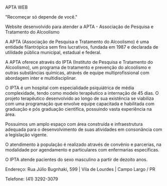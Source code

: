 APTA WEB

"Recomeçar só depende de você."

Website desenvolvido para atender a APTA - Associação de Pesquisa e Tratamento do Alcoolismo

A APTA (Associação de Pesquisa e Tratamento do Alcoolismo) é uma entidade filantrópica sem fins lucrativos,
fundada em 1987 e declarada de utilidade pública municipal, estadual e federal.

A APTA oferece através do IPTA (Instituto de Pesquisa e Tratamento do Alcoolismo), um programa de tratamento
e prevenção do alcoolismo e outras substâncias químicas, através de equipe multiprofissional com abordagem
inter e multidisciplinar.

O IPTA é um hospital com especialidade psiquiátrica de média complexidade, tendo como modelo terapêutico a
internação de 45 dias. O projeto terapêutico desenvolvido ao longo de sua existência se viabiliza com uma
programação que envolve equipe capacitada e habilitada com graduação e pós graduação científica, possuindo
vasta experiência na área.

Possuimos um amplo espaço com área construída e infraestrutura adequada para o desenvolvimento de suas
atividades em consonância com a legislação vigente.

O atendimento à população é realizado através de convênio e parcerias, na modalidade por agendamento e
particulares com enfermarias específicas.

O IPTA atende pacientes do sexo masculino a partir de dezoito anos.

Endereço:
Rua Júlio Bugnhaki, 599 | Vila de Lourdes | Campo Largo / PR

Telefone:
(41) 3292-3079

